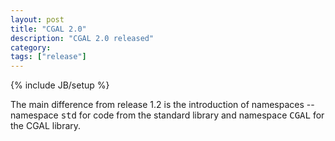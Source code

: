 ```yaml
---
layout: post
title: "CGAL 2.0"
description: "CGAL 2.0 released"
category:
tags: ["release"]
---
```

{% include JB/setup %}
<p>The main difference from release 1.2 is the
introduction of namespaces -- namespace <TT>std</TT> for code from
the standard library and namespace <TT>CGAL</TT> for
the CGAL library.
